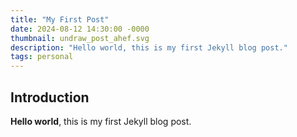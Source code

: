 ```yaml
---
title: "My First Post"
date: 2024-08-12 14:30:00 -0000
thumbnail: undraw_post_ahef.svg
description: "Hello world, this is my first Jekyll blog post."
tags: personal
---
```


## Introduction

**Hello world**, this is my first Jekyll blog post.
